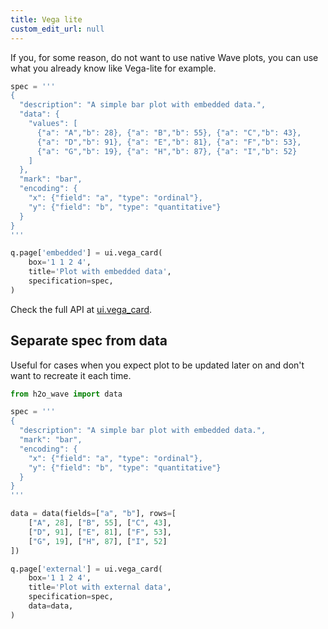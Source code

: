 ```yaml
---
title: Vega lite
custom_edit_url: null
---
```


If you, for some reason, do not want to use native Wave plots, you can use what you already know like Vega-lite for example.

```py
spec = '''
{
  "description": "A simple bar plot with embedded data.",
  "data": {
    "values": [
      {"a": "A","b": 28}, {"a": "B","b": 55}, {"a": "C","b": 43},
      {"a": "D","b": 91}, {"a": "E","b": 81}, {"a": "F","b": 53},
      {"a": "G","b": 19}, {"a": "H","b": 87}, {"a": "I","b": 52}
    ]
  },
  "mark": "bar",
  "encoding": {
    "x": {"field": "a", "type": "ordinal"},
    "y": {"field": "b", "type": "quantitative"}
  }
}
'''

q.page['embedded'] = ui.vega_card(
    box='1 1 2 4',
    title='Plot with embedded data',
    specification=spec,
)
```

Check the full API at [ui.vega_card](/docs/api/ui#vega_card).

## Separate spec from data

Useful for cases when you expect plot to be updated later on and don't want to recreate it each time.

```py
from h2o_wave import data

spec = '''
{
  "description": "A simple bar plot with embedded data.",
  "mark": "bar",
  "encoding": {
    "x": {"field": "a", "type": "ordinal"},
    "y": {"field": "b", "type": "quantitative"}
  }
}
'''

data = data(fields=["a", "b"], rows=[
    ["A", 28], ["B", 55], ["C", 43],
    ["D", 91], ["E", 81], ["F", 53],
    ["G", 19], ["H", 87], ["I", 52]
])

q.page['external'] = ui.vega_card(
    box='1 1 2 4',
    title='Plot with external data',
    specification=spec,
    data=data,
)
```
